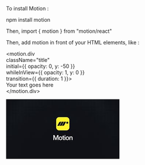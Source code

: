To install Motion :

npm install motion

Then, import { motion } from "motion/react"

Then, add motion in front of your HTML elements, like :

<motion.div  
className="title"  
initial={{ opacity: 0, y: -50 }}  
whileInView={{ opacity: 1, y: 0 }}  
transition={{ duration: 1 }}>  
Your text goes here  
</motion.div>

![alt text](public/motion-logo.jpg)
